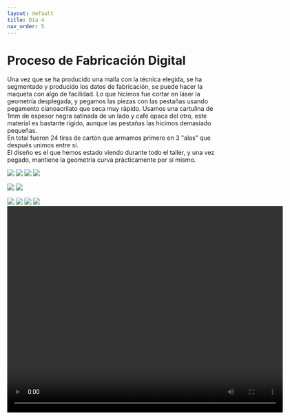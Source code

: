 ```yaml
---
layout: default
title: Día 4
nav_order: 5
---
```

# Proceso de Fabricación Digital

Una vez que se ha producido una malla con la técnica elegida, se ha segmentado y producido los datos de fabricación, se puede hacer la maqueta con algo de facilidad. 
Lo que hicimos fue cortar en láser la geometría desplegada, y pegamos las piezas con las pestañas usando pegamento cianoacrilato que seca muy rápido. 
Usamos una cartulina de 1mm de espesor negra satinada de un lado y café opaca del otro, este material es bastante rígido, aunque las pestañas las hicimos demasiado pequeñas.  
En total fueron 24 tiras de cartón que armamos primero en 3 "alas" que después unimos entre sí.   
El diseño es el que hemos estado viendo durante todo el taller, y una vez pegado, mantiene la geometría curva prácticamente por sí mismo.


![](../img/f8.JPG)
![](../img/f9.JPG)
![](../img/f10.JPG)
![](../img/f11.JPG)

![](../img/f1.jpg)
![](../img/f1a.jpeg)

![](../img/f3.JPEG)
![](../img/f4.JPEG)
![](../img/f5.JPEG)
![](../img/f7.JPEG)
<video width="640" height="480" controls>
  <source src="../img/f2.MP4" type="video/mp4">
 Your browser does not support the video tag.
</video>



